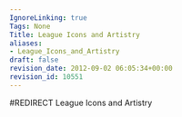 ```yaml
---
IgnoreLinking: true
Tags: None
Title: League Icons and Artistry
aliases:
- League_Icons_and_Artistry
draft: false
revision_date: 2012-09-02 06:05:34+00:00
revision_id: 10551
---
```


#REDIRECT League Icons and Artistry